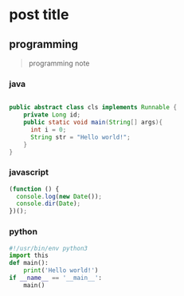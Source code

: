 # post title
## programming
> programming note 
### java
```java

public abstract class cls implements Runnable {
    private Long id;
    public static void main(String[] args){
      int i = 0;
      String str = "Hello world!";
    }
}
```
### javascript
```javascript
(function () {
  console.log(new Date());
  console.dir(Date);
})();
```
### python
```python
#!/usr/bin/env python3
import this
def main():
    print('Hello world!')
if __name__ == '__main__':
    main()
```
